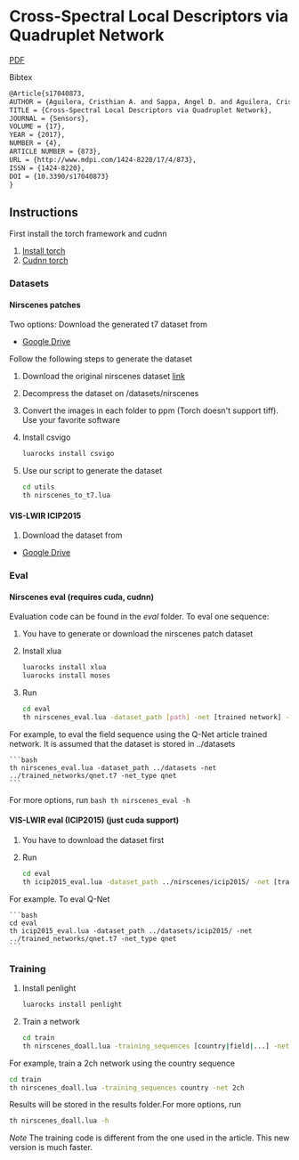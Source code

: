 # Cross-Spectral Local Descriptors via Quadruplet Network

[PDF](http://www.mdpi.com:8080/1424-8220/17/4/873) 

Bibtex
```latex
@Article{s17040873,
AUTHOR = {Aguilera, Cristhian A. and Sappa, Angel D. and Aguilera, Cristhian and Toledo, Ricardo},
TITLE = {Cross-Spectral Local Descriptors via Quadruplet Network},
JOURNAL = {Sensors},
VOLUME = {17},
YEAR = {2017},
NUMBER = {4},
ARTICLE NUMBER = {873},
URL = {http://www.mdpi.com/1424-8220/17/4/873},
ISSN = {1424-8220},
DOI = {10.3390/s17040873}
}
```

## Instructions

First install the torch framework and cudnn

1. [Install torch](http://torch.ch/docs/getting-started.html#_)
2. [Cudnn torch](https://github.com/soumith/cudnn.torch)

### Datasets

#### Nirscenes patches

Two options: Download the generated t7 dataset from

- [Google Drive](https://drive.google.com/drive/folders/0B_tuqO61RC9hUVo1RHRHUGdGQU0?usp=sharing)

Follow the following steps to generate the dataset

1. Download the original nirscenes dataset [link](http://ivrl.epfl.ch/supplementary_material/cvpr11/)
2. Decompress the dataset on /datasets/nirscenes
3. Convert the images in each folder to ppm  (Torch doesn't support tiff). Use your favorite software
4. Install csvigo

    ```bash
    luarocks install csvigo
    ```

5. Use our script to generate the dataset

    ```bash
    cd utils
    th nirscenes_to_t7.lua
    ```


#### VIS-LWIR ICIP2015

1. Download the dataset from

- [Google Drive](https://drive.google.com/drive/folders/0B_tuqO61RC9hUDI1bmNqU1dKWGc?usp=sharing)


### Eval

#### Nirscenes eval (requires cuda, cudnn)

Evaluation code can be found in the *eval* folder. To eval one sequence:

1. You have to generate or download  the nirscenes patch dataset
2. Install xlua

    ```bash
    luarocks install xlua
    luarocks install moses
    ```

3. Run

    ```bash
    cd eval
    th nirscenes_eval.lua -dataset_path [path] -net [trained network] -net_type qnet
    ```

For example, to eval the field sequence using the Q-Net article trained network. It is assumed that the dataset is stored in ../datasets  

    ```bash
    th nirscenes_eval.lua -dataset_path ../datasets -net ../trained_networks/qnet.t7 -net_type qnet
    ```

For more options, run 
    ```bash
    th nirscenes_eval -h
    ```

#### VIS-LWIR eval (ICIP2015) (just cuda support)

1. You have to download the dataset first
2. Run

    ```bash
    cd eval
    th icip2015_eval.lua -dataset_path ../nirscenes/icip2015/ -net [trained network] -net_type qnet
    ```

For example. To eval Q-Net

    ```bash
    cd eval
    th icip2015_eval.lua -dataset_path ../datasets/icip2015/ -net ../trained_networks/qnet.t7 -net_type qnet
    ```

### Training

1. Install penlight

    ```bash
    luarocks install penlight
    ```

2. Train a network

    ```bash
    cd train
    th nirscenes_doall.lua -training_sequences [country|field|...] -net [2ch|siam|psiam]
    ```

For example, train a 2ch network using the country sequence

 ```bash
 cd train
 th nirscenes_doall.lua -training_sequences country -net 2ch
 ```

Results will be stored in the results folder.For more options, run

```bash
th nirscenes_doall.lua -h
```

*Note* The training code is different from the one used in the article. This new version is much faster. 



